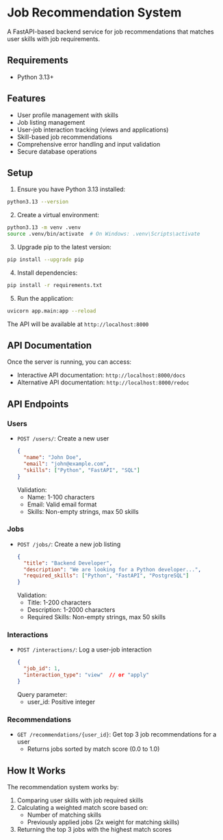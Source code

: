 # Job Recommendation System

A FastAPI-based backend service for job recommendations that matches user skills with job requirements.

## Requirements

- Python 3.13+

## Features

- User profile management with skills
- Job listing management
- User-job interaction tracking (views and applications)
- Skill-based job recommendations
- Comprehensive error handling and input validation
- Secure database operations

## Setup

1. Ensure you have Python 3.13 installed:
```bash
python3.13 --version
```

2. Create a virtual environment:
```bash
python3.13 -m venv .venv
source .venv/bin/activate  # On Windows: .venv\Scripts\activate
```

3. Upgrade pip to the latest version:
```bash
pip install --upgrade pip
```

4. Install dependencies:
```bash
pip install -r requirements.txt
```

5. Run the application:
```bash
uvicorn app.main:app --reload
```

The API will be available at `http://localhost:8000`

## API Documentation

Once the server is running, you can access:
- Interactive API documentation: `http://localhost:8000/docs`
- Alternative API documentation: `http://localhost:8000/redoc`

## API Endpoints

### Users
- `POST /users/`: Create a new user
  ```json
  {
    "name": "John Doe",
    "email": "john@example.com",
    "skills": ["Python", "FastAPI", "SQL"]
  }
  ```
  Validation:
  - Name: 1-100 characters
  - Email: Valid email format
  - Skills: Non-empty strings, max 50 skills

### Jobs
- `POST /jobs/`: Create a new job listing
  ```json
  {
    "title": "Backend Developer",
    "description": "We are looking for a Python developer...",
    "required_skills": ["Python", "FastAPI", "PostgreSQL"]
  }
  ```
  Validation:
  - Title: 1-200 characters
  - Description: 1-2000 characters
  - Required Skills: Non-empty strings, max 50 skills

### Interactions
- `POST /interactions/`: Log a user-job interaction
  ```json
  {
    "job_id": 1,
    "interaction_type": "view"  // or "apply"
  }
  ```
  Query parameter:
  - user_id: Positive integer

### Recommendations
- `GET /recommendations/{user_id}`: Get top 3 job recommendations for a user
  - Returns jobs sorted by match score (0.0 to 1.0)


## How It Works

The recommendation system works by:
1. Comparing user skills with job required skills
2. Calculating a weighted match score based on:
   - Number of matching skills
   - Previously applied jobs (2x weight for matching skills)
3. Returning the top 3 jobs with the highest match scores
